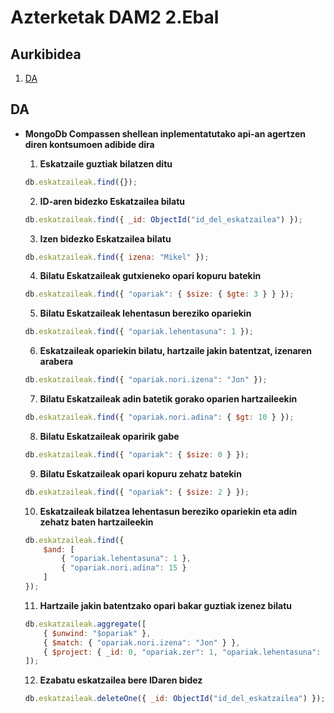 # Azterketak DAM2 2.Ebal

## Aurkibidea
1. [DA](#da)

## DA

- **MongoDb Compassen shellean inplementatutako api-an agertzen diren kontsumoen adibide dira**

  1. **Eskatzaile guztiak bilatzen ditu**
  ```javascript
  db.eskatzaileak.find({});
  ```
  2. **ID-aren bidezko Eskatzailea bilatu**
  ```javascript
  db.eskatzaileak.find({ _id: ObjectId("id_del_eskatzailea") });
  ```
  
  3. **Izen bidezko Eskatzailea bilatu**
  ```javascript
  db.eskatzaileak.find({ izena: "Mikel" });
  ```
  
  4. **Bilatu Eskatzaileak gutxieneko opari kopuru batekin**
  ```javascript
  db.eskatzaileak.find({ "opariak": { $size: { $gte: 3 } } });
  ```
  
  5. **Bilatu Eskatzaileak lehentasun bereziko opariekin**
  ```javascript
  db.eskatzaileak.find({ "opariak.lehentasuna": 1 });
  ```
  
  6. **Eskatzaileak opariekin bilatu, hartzaile jakin batentzat, izenaren arabera**
  ```javascript
  db.eskatzaileak.find({ "opariak.nori.izena": "Jon" });
  ```
  
  7. **Bilatu Eskatzaileak adin batetik gorako oparien hartzaileekin**
  ```javascript
  db.eskatzaileak.find({ "opariak.nori.adina": { $gt: 10 } });
  ```
  
  8. **Bilatu Eskatzaileak oparirik gabe**
  ```javascript
  db.eskatzaileak.find({ "opariak": { $size: 0 } });
  ```
  
  9. **Bilatu Eskatzaileak opari kopuru zehatz batekin**
  ```javascript
  db.eskatzaileak.find({ "opariak": { $size: 2 } });
  ```
  
  10. **Eskatzaileak bilatzea lehentasun bereziko opariekin eta adin zehatz baten hartzaileekin**
  ```javascript
  db.eskatzaileak.find({
      $and: [
          { "opariak.lehentasuna": 1 },
          { "opariak.nori.adina": 15 }
      ]
  });
  ```
  
  11. **Hartzaile jakin batentzako opari bakar guztiak izenez bilatu**
  ```javascript
  db.eskatzaileak.aggregate([
      { $unwind: "$opariak" },
      { $match: { "opariak.nori.izena": "Jon" } },
      { $project: { _id: 0, "opariak.zer": 1, "opariak.lehentasuna": 1, "opariak.nori": 1 } }
  ]);
  ```
  12. **Ezabatu eskatzailea bere IDaren bidez**
  ```javascript
  db.eskatzaileak.deleteOne({ _id: ObjectId("id_del_eskatzailea") });
  ```
